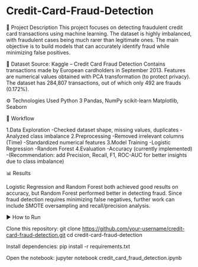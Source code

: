 # Credit-Card-Fraud-Detection
📖 Project Description
This project focuses on detecting fraudulent credit card transactions using machine learning. The dataset is highly imbalanced, with fraudulent cases being much rarer than legitimate ones. The main objective is to build models that can accurately identify fraud while minimizing false positives.

📂 Dataset
Source: Kaggle – Credit Card Fraud Detection
Contains transactions made by European cardholders in September 2013.
Features are numerical values obtained with PCA transformation (to protect privacy).
The dataset has 284,807 transactions, out of which only 492 are frauds (0.172%).

⚙️ Technologies Used
Python 3
Pandas, NumPy
scikit-learn
Matplotlib, Seaborn

🚀 Workflow

1.Data Exploration
 -Checked dataset shape, missing values, duplicates
 -Analyzed class imbalance
2.Preprocessing
 -Removed irrelevant columns (Time)
 -Standardized numerical features
3.Model Training
 -Logistic Regression
 -Random Forest
4.Evaluation
 -Accuracy (currently implemented)
 -(Recommendation: add Precision, Recall, F1, ROC-AUC for better insights due to class imbalance)

 📊 Results

Logistic Regression and Random Forest both achieved good results on accuracy, but Random Forest performed better in detecting fraud.
Since fraud detection requires minimizing false negatives, further work can include SMOTE oversampling and recall/precision analysis.

▶️ How to Run

Clone this repository:
git clone https://github.com/your-username/credit-card-fraud-detection.git
cd credit-card-fraud-detection

Install dependencies:
pip install -r requirements.txt

Open the notebook:
jupyter notebook credit_card_fraud_detection.ipynb
